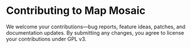 # Contributing to Map Mosaic

We welcome your contributions—bug reports, feature ideas, patches, and documentation updates. By submitting any changes, you agree to license your contributions under GPL v3.